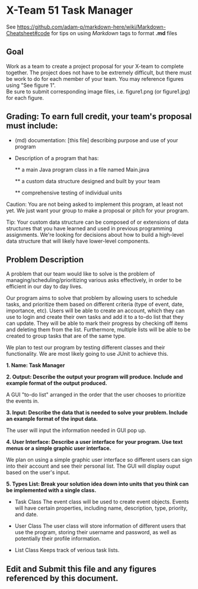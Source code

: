 # X-Team 51 Task Manager

See https://github.com/adam-p/markdown-here/wiki/Markdown-Cheatsheet#code for tips on using *Markdown* tags to format __.md__ files

## Goal

Work as a team to create a project proposal for your X-team to complete together.
The project does not have to be extremely difficult,
but there must be work to do for each member of your team.
You may reference figures using "See figure 1".  
Be sure to submit corresponding image files, i.e. figure1.png (or figure1.jpg) for each figure.

## Grading: To earn full credit, your team's proposal must include:

* (md) documentation: [this file] describing purpose and use of your program

* Description of a program that has:

  ** a main Java program class in a file named Main.java
  
  ** a custom data structure designed and built by your team
  
  ** comprehensive testing of individual units
  
 Caution: You are not being asked to implement this program, at least not yet. 
 We just want your group to make a proposal or pitch for your program.
 
 Tip: Your custom data structure can be composed of or extensions of data structures that you have learned and used in previous programming assignments.  We're looking for decisions about how to build a high-level data structure that will likely have lower-level components.

## Problem Description

A problem that our team would like to solve is the problem of managing/scheduling/prioritizing various asks effectively, in order to be efficient in our day to day lives. 

Our program aims to solve that problem by allowing users to schedule tasks, and prioritize them based on different criteria (type of event, date, importance, etc). Users will be able to create an account, which they can use to login and create their own tasks and add it to a to-do list that they can update. They will be able to mark their progress by checking off items and deleting them from the list. Furthermore, multiple lists will be able to be created to group tasks that are of the same type.

We plan to test our program by testing different classes and their functionality. We are most likely going to use JUnit to achieve this. 

**1. Name: Task Manager**

**2. Output: Describe the output your program will produce.  Include and example format of the output produced.**

A GUI "to-do list" arranged in the order that the user chooses to prioritize the events in.

**3. Input: Describe the data that is needed to solve your problem. Include an example format of the input data.**

The user will input the information needed in GUI pop up.

**4. User Interface: Describe a user interface for your program.  Use text menus or a simple graphic user interface.**

We plan on using a simple graphic user interface so different users can sign into their account and see their personal list.
The GUI will display ouput based on the user's input.

**5. Types List: Break your solution idea down into units that you think can be implemented with a single class.**

 * Task Class
 The event class will be used to create event objects. Events will have certain properties, including name, description, type, priority, and date.
 
 * User Class
 The user class will store information of different users that use the program, storing their username and password, as well as potentially their profile information.
 
 * List Class
 Keeps track of verious task lists. 
 



## Edit and Submit this file and any figures referenced by this document.

